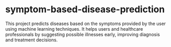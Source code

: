 # symptom-based-disease-prediction
This project predicts diseases based on the symptoms provided by the user using machine learning techniques. It helps users and healthcare professionals by suggesting possible illnesses early, improving diagnosis and treatment decisions. 

